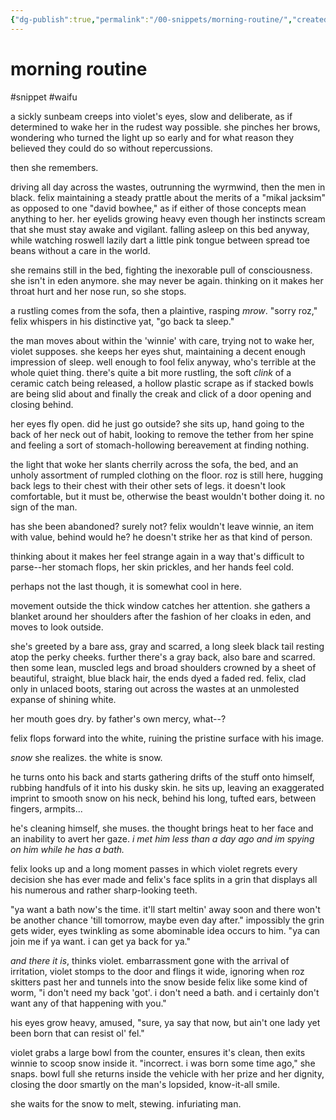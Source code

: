 ```yaml
---
{"dg-publish":true,"permalink":"/00-snippets/morning-routine/","created":"2025-03-20T14:09:40.795-05:00","updated":"2025-03-20T16:42:00.229-05:00"}
---
```


# morning routine
#snippet #waifu

a sickly sunbeam creeps into violet's eyes, slow and deliberate, as if determined to wake her in the rudest way possible. she pinches her brows, wondering who turned the light up so early and for what reason they believed they could do so without repercussions. 

then she remembers. 

driving all day across the wastes, outrunning the wyrmwind, then the men in black. felix maintaining a steady prattle about the merits of a "mikal jacksim" as opposed to one "david bowhee," as if either of those concepts mean anything to her. her eyelids growing heavy even though her instincts scream that she must stay awake and vigilant. falling asleep on this bed anyway, while watching roswell lazily dart a little pink tongue between spread toe beans without a care in the world.

she remains still in the bed, fighting the inexorable pull of consciousness. she isn't in eden anymore. she may never be again. thinking on it makes her throat hurt and her nose run, so she stops.

a rustling comes from the sofa, then a plaintive, rasping *mrow*. "sorry roz," felix whispers in his distinctive yat, "go back ta sleep."

the man moves about within the 'winnie' with care, trying not to wake her, violet supposes. she keeps her eyes shut, maintaining a decent enough impression of sleep. well enough to fool felix anyway, who's terrible at the whole quiet thing. there's quite a bit more rustling, the soft *clink* of a ceramic catch being released, a hollow plastic scrape as if stacked bowls are being slid about and finally the creak and click of a door opening and closing behind.

her eyes fly open. did he just go outside? she sits up, hand going to the back of her neck out of habit, looking to remove the tether from her spine and feeling a sort of stomach-hollowing bereavement at finding nothing. 

the light that woke her slants cherrily across the sofa, the bed, and an unholy assortment of rumpled clothing on the floor. roz is still here, hugging back legs to their chest with their other sets of legs. it doesn't look comfortable, but it must be, otherwise the beast wouldn't bother doing it. no sign of the man.

has she been abandoned? surely not? felix wouldn't leave winnie, an item with value, behind would he? he doesn't strike her as that kind of person.

thinking about it makes her feel strange again in a way that's difficult to parse--her stomach flops, her skin prickles, and her hands feel cold.

perhaps not the last though, it is somewhat cool in here.

movement outside the thick window catches her attention. she gathers a blanket around her shoulders after the fashion of her cloaks in eden, and moves to look outside.

she's greeted by a bare ass, gray and scarred, a long sleek black tail resting atop the perky cheeks. further there's a gray back, also bare and scarred. then some lean, muscled legs and broad shoulders crowned by a sheet of beautiful, straight, blue black hair, the ends dyed a faded red. felix, clad only in unlaced boots, staring out across the wastes at an unmolested expanse of shining white.

her mouth goes dry. by father's own mercy, what--?

felix flops forward into the white, ruining the pristine surface with his image. 

*snow* she realizes. the white is snow. 

he turns onto his back and starts gathering drifts of the stuff onto himself, rubbing handfuls of it into his dusky skin. he sits up, leaving an exaggerated imprint to smooth snow on his neck, behind his long, tufted ears, between fingers, armpits...

he's cleaning himself, she muses. the thought brings heat to her face and an inability to avert her gaze. *i met him less than a day ago and im spying on him while he has a bath.*

felix looks up and a long moment passes in which violet regrets every decision she has ever made and felix's face splits in a grin that displays all his numerous and rather sharp-looking teeth.

"ya want a bath now's the time. it'll start meltin' away soon and there won't be another chance 'till tomorrow, maybe even day after." impossibly the grin gets wider, eyes twinkling as some abominable idea occurs to him. "ya can join me if ya want. i can get ya back for ya."

*and there it is*, thinks violet. embarrassment gone with the arrival of irritation, violet stomps to the door and flings it wide, ignoring when roz skitters past her and tunnels into the snow beside felix like some kind of worm, "i don't need my back 'got'. i don't need a bath. and i certainly don't want any of that happening with you."

his eyes grow heavy, amused, "sure, ya say that now, but ain't one lady yet been born that can resist ol' fel."

violet grabs a large bowl from the counter, ensures it's clean, then exits winnie to scoop snow inside it. "incorrect. i was born some time ago," she snaps. bowl full she returns inside the vehicle with her prize and her dignity, closing the door smartly on the man's lopsided, know-it-all smile.

she waits for the snow to melt, stewing. infuriating man.